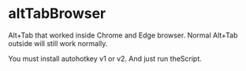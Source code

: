 # altTabBrowser
Alt+Tab that worked inside Chrome and Edge browser. Normal Alt+Tab outside will still work normally.

You must install autohotkey v1 or v2. And just run theScript.
